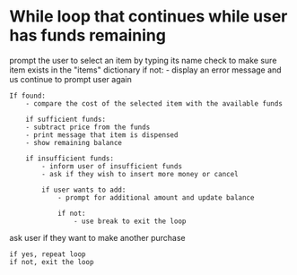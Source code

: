 # While loop that continues while user has funds remaining

prompt the user to select an item by typing its name
check to make sure item exists in the "items" dictionary
    if not:
    - display an error message and us continue to prompt user again

    If found:
        - compare the cost of the selected item with the available funds

        if sufficient funds:
        - subtract price from the funds
        - print message that item is dispensed
        - show remaining balance

        if insufficient funds:
            - inform user of insufficient funds
            - ask if they wish to insert more money or cancel

            if user wants to add:
                - prompt for additional amount and update balance

                if not:
                    - use break to exit the loop

ask user if they want to make another purchase

    if yes, repeat loop
    if not, exit the loop 


    